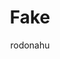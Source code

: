---
# Metadata Sample
# required metadata

title: Fake
description: Unused topic. Adding metadata to reduce validation warnings (v-pascha)
author: rodonahu
ms.author: rodonahu
ms.date: 01/19/2018
ms.topic: get-started-article
localization_priority: normal 
ms.prod: mya
---